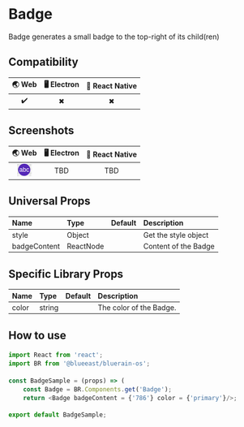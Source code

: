 # Badge

 Badge generates a small badge to the top-right of its child(ren)

## Compatibility

| 🌏 Web | 🖥 Electron | 📱 React Native |
| :----: | :---------: | :-------------: |
| ✔️      | ✖            | ✖              |

## Screenshots

| 🌏 Web | 🖥 Electron | 📱 React Native |
| :---: | :--------: | :------------: |
| ![web image](./screenshots/Badge.png) |    TBD   | TBD |

## Universal Props

| Name | Type | Default | Description |
|:-----|:-----|:--------|:------------|
| style | Object |  | Get the style object |
| badgeContent | ReactNode | | Content of the Badge |

## Specific Library Props

| Name | Type | Default | Description |
|:-----|:-----|:--------|:------------|
| color | string |  | The color of the Badge. |

## How to use

```JavaScript
import React from 'react';
import BR from '@blueeast/bluerain-os';

const BadgeSample = (props) => (
    const Badge = BR.Components.get('Badge');
    return <Badge badgeContent = {'786'} color = {'primary'}/>;

export default BadgeSample;
```